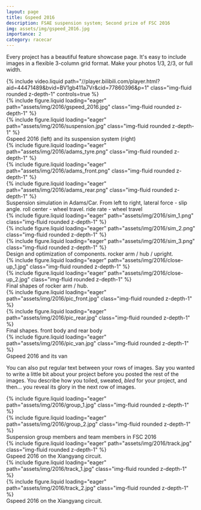 ```yaml
---
layout: page
title: Gspeed 2016
description: FSAE suspension system; Second prize of FSC 2016
img: assets/img/gspeed_2016.jpg
importance: 2
category: racecar
---
```


Every project has a beautiful feature showcase page.
It's easy to include images in a flexible 3-column grid format.
Make your photos 1/3, 2/3, or full width.

<div class="row">
    <div class="col-sm mt-3 mt-md-0">
        {% include video.liquid path="//player.bilibili.com/player.html?aid=44471489&bvid=BV1gb411a7Vr&cid=77860396&p=1" class="img-fluid rounded z-depth-1" controls=true %}
    </div>
</div>

<div class="row">
    <div class="col-sm mt-3 mt-md-0">
        {% include figure.liquid loading="eager" path="assets/img/2016/gspeed_2016.jpg" class="img-fluid rounded z-depth-1" %}
    </div>
    <div class="col-sm mt-3 mt-md-0">
        {% include figure.liquid loading="eager" path="assets/img/2016/suspension.jpg" class="img-fluid rounded z-depth-1" %}
    </div>
</div>
<div class="caption">
    Gspeed 2016 (left) and its suspension system (right)
</div>


<div class="row">
    <div class="col-sm mt-3 mt-md-0">
        {% include figure.liquid loading="eager" path="assets/img/2016/adams_tyre.png" class="img-fluid rounded z-depth-1" %}
    </div>
    <div class="col-sm mt-3 mt-md-0">
        {% include figure.liquid loading="eager" path="assets/img/2016/adams_front.png" class="img-fluid rounded z-depth-1" %}
    </div>
    <div class="col-sm mt-3 mt-md-0">
        {% include figure.liquid loading="eager" path="assets/img/2016/adams_rear.png" class="img-fluid rounded z-depth-1" %}
    </div>
</div>
<div class="caption">
    Suspension simulation in Adams/Car. From left to right, lateral force - slip angle. roll center - wheel travel. ride rate - wheel travel
</div>


<div class="row">
    <div class="col-sm mt-3 mt-md-0">
        {% include figure.liquid loading="eager" path="assets/img/2016/sim_1.png" class="img-fluid rounded z-depth-1" %}
    </div>
    <div class="col-sm mt-3 mt-md-0">
        {% include figure.liquid loading="eager" path="assets/img/2016/sim_2.png" class="img-fluid rounded z-depth-1" %}
    </div>
    <div class="col-sm mt-3 mt-md-0">
        {% include figure.liquid loading="eager" path="assets/img/2016/sim_3.png" class="img-fluid rounded z-depth-1" %}
    </div>
</div>
<div class="caption">
    Design and optimization of components. rocker arm / hub / upright.
</div>


<div class="row justify-content-sm-center">
    <div class="col-sm-7.68 mt-3 mt-md-0">
        {% include figure.liquid loading="eager" path="assets/img/2016/close-up_1.jpg" class="img-fluid rounded z-depth-1" %}
    </div>
    <div class="col-sm-4.32 mt-3 mt-md-0">
        {% include figure.liquid loading="eager" path="assets/img/2016/close-up_2.jpg" class="img-fluid rounded z-depth-1" %}
    </div>
</div>
<div class="caption">
    Final shapes of rocker arm / hub.
</div>


<div class="row">
    <div class="col-sm mt-3 mt-md-0">
        {% include figure.liquid loading="eager" path="assets/img/2016/pic_front.jpg" class="img-fluid rounded z-depth-1" %}
    </div>
    <div class="col-sm mt-3 mt-md-0">
        {% include figure.liquid loading="eager" path="assets/img/2016/pic_rear.jpg" class="img-fluid rounded z-depth-1" %}
    </div>
</div>
<div class="caption">
    Final shapes. front body and rear body
</div>

<div class="row">
    <div class="col-sm mt-3 mt-md-0">
        {% include figure.liquid loading="eager" path="assets/img/2016/pic_van.jpg" class="img-fluid rounded z-depth-1" %}
    </div>
</div>
<div class="caption">
    Gspeed 2016 and its van
</div>

You can also put regular text between your rows of images.
Say you wanted to write a little bit about your project before you posted the rest of the images.
You describe how you toiled, sweated, _bled_ for your project, and then... you reveal its glory in the next row of images.

<div class="row">
    <div class="col-sm mt-3 mt-md-0">
        {% include figure.liquid loading="eager" path="assets/img/2016/group_1.jpg" class="img-fluid rounded z-depth-1" %}
    </div>
    <div class="col-sm mt-3 mt-md-0">
        {% include figure.liquid loading="eager" path="assets/img/2016/group_2.jpg" class="img-fluid rounded z-depth-1" %}
    </div>
</div>
<div class="caption">
    Suspension group members and team members in FSC 2016
</div>


<div class="row">
    <div class="col-sm mt-3 mt-md-0">
        {% include figure.liquid loading="eager" path="assets/img/2016/track.jpg" class="img-fluid rounded z-depth-1" %}
    </div>
</div>
<div class="caption">
    Gspeed 2016 on the Xiangyang circuit.
</div>

<div class="row">
    <div class="col-sm mt-3 mt-md-0">
        {% include figure.liquid loading="eager" path="assets/img/2016/track_1.jpg" class="img-fluid rounded z-depth-1" %}
    </div>
    <div class="col-sm mt-3 mt-md-0">
        {% include figure.liquid loading="eager" path="assets/img/2016/track_2.jpg" class="img-fluid rounded z-depth-1" %}
    </div>
</div>
<div class="caption">
    Gspeed 2016 on the Xiangyang circuit.
</div>